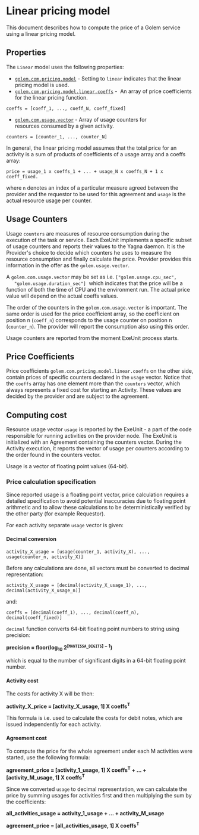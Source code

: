 # Linear pricing model

This document describes how to compute the price of a Golem service using
a linear pricing model.

## Properties

The `Linear` model uses the following properties:

- [`golem.com.pricing.model`](model.md#golemcompricingmodel--string) - Setting to `linear` indicates that the linear pricing model is used.
- [`golem.com.pricing.model.linear.coeffs`](model.md#golemcompricingmodellinearcoeffs--listnumber) -
   An array of price coefficients for the linear pricing function.

```
coeffs = [coeff_1, ..., coeff_N, coeff_fixed]
```

- [`golem.com.usage.vector`](../usage.md#golemcomusagevector--liststring) - Array of usage counters for resources consumed by a given activity.

```
counters = [counter_1, ..., counter_N] 
```

In general, the linear pricing model assumes that the total price for an activity is a sum of products of coefficients of a usage array and a coeffs array:

```
price = usage_1 x coeffs_1 + ... + usage_N x coeffs_N + 1 x coeff_fixed.
```

where `n` denotes an index of a particular measure agreed between the provider and the requestor to be used for this agreement and `usage` is the actual resource usage per counter.

## Usage Counters

Usage `counters` are measures of resource consumption during the execution of the task or service. Each ExeUnit implements a specific subset of usage counters and reports their values to the Yagna daemon. It is the Provider's choice to decide which counters he uses to measure the resource consumption and finally calculate the price. Provider provides this information in the offer as the `golem.usage.vector`.

A `golem.com.usage.vector` may be set as i.e. `["golem.usage.cpu_sec",
   "golem.usage.duration_sec"]`
 which indicates that the price will be a function of both the time of CPU and the environment run. The actual price value will depend on the actual coeffs values.

The order of the counters in the `golem.com.usage.vector` is important. The same order is used for the price coefficient array, so the coefficient on position n (`coeff_n`) corresponds to the usage counter on position n (`counter_n`). The provider will report the consumption also using this order.

Usage counters are reported from the moment ExeUnit process starts.

## Price Coefficients

Price coefficients `golem.com.pricing.model.linear.coeffs` on the other side, contain prices of specific counters declared in the `usage` vector. Notice that the `coeffs` array has one element more than the `counters` vector, which always represents a fixed cost for starting an Activity. These values are decided by the provider and are subject to the agreement.

## Computing cost

Resource usage vector `usage` is reported by the ExeUnit - a part of the code responsible for running activities on the provider node. The ExeUnit is initialized with an Agreement containing the counters vector. During the Activity execution, it reports the vector of usage per counters according to the order found in the counters vector.

Usage is a vector of floating point values (64-bit).

### Price calculation specification

Since reported usage is a floating point vector, price calculation requires a detailed specification to avoid potential inaccuracies due to floating point arithmetic and to allow these calculations to be deterministically verified by the other party (for example Requestor).

For each activity separate `usage` vector is given:

#### Decimal conversion
```
activity_X_usage = [usage(counter_1, activity_X), ..., usage(counter_n, activity_X)]
```

Before any calculations are done, all vectors must be converted to decimal representation:

```
activity_X_usage = [decimal(activity_X_usage_1), ..., decimal(activity_X_usage_n)]
```

and:

```
coeffs = [decimal(coeff_1), ..., decimal(coeff_n), decimal(coeff_fixed)]
```

`decimal` function converts 64-bit floating point numbers to string using precision:

**precision = floor(log<sub>10</sub>&nbsp;2<sup>[`MANTISSA_DIGITS`]&nbsp;&minus;&nbsp;1</sup>)**

which is equal to the number of significant digits in a 64-bit floating point number.

#### Activity cost

The costs for activity X will be then:

**activity_X_price = [activity_X_usage, 1] X coeffs<sup>T</sup>**

This formula is i.e. used to calculate the costs for debit notes, which are issued independently for each activity.

#### Agreement cost

To compute the price for the whole agreement under each M activities were started, use the following formula:

**agreement_price = [activity_1_usage, 1] X coeffs<sup>T</sup> + ... + [activity_M_usage, 1] X coeffs<sup>T</sup>**

Since we converted `usage` to decimal representation, we can calculate the price by summing usages for activities
first and then multiplying the sum by the coefficients:

**all_activities_usage = activity_1_usage + ... + activity_M_usage**

**agreement_price = [all_activities_usage, 1] X coeffs<sup>T</sup>**

